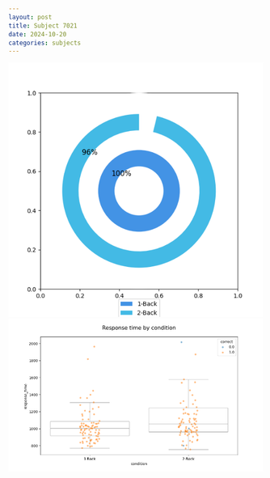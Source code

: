 ```yaml
---
layout: post
title: Subject 7021
date: 2024-10-20
categories: subjects
---
```


![](data/7021/run-17/7021_accuracy_by_condition.png)
![](data/7021/run-17/7021_response_time_by_condition.png)
